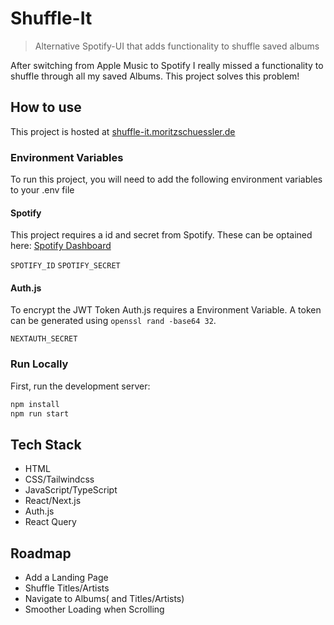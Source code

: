 # Shuffle-It

> Alternative Spotify-UI that adds functionality to shuffle saved albums

After switching from Apple Music to Spotify I really missed a functionality to shuffle through all my saved Albums. This project solves this problem!

## How to use

This project is hosted at [shuffle-it.moritzschuessler.de](https://shuffle-it.moritzschuessler.de/)

### Environment Variables

To run this project, you will need to add the following environment variables to your .env file

#### Spotify

This project requires a id and secret from Spotify. These can be optained here: [Spotify Dashboard](https://developer.spotify.com/dashboard)

`SPOTIFY_ID`
`SPOTIFY_SECRET`

#### Auth.js

To encrypt the JWT Token Auth.js requires a Environment Variable. A token can be generated using `openssl rand -base64 32`.

`NEXTAUTH_SECRET`

### Run Locally

First, run the development server:

```bash
npm install
npm run start
```

## Tech Stack

- HTML
- CSS/Tailwindcss
- JavaScript/TypeScript
- React/Next.js
- Auth.js
- React Query

## Roadmap

- Add a Landing Page
- Shuffle Titles/Artists
- Navigate to Albums( and Titles/Artists)
- Smoother Loading when Scrolling

